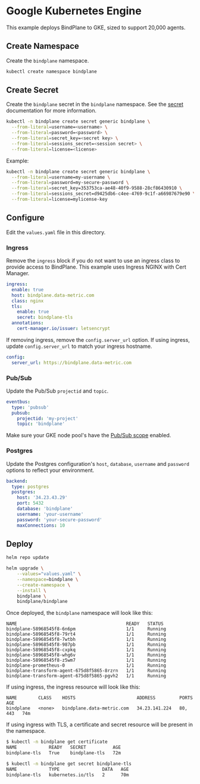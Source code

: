 # Google Kubernetes Engine

This example deploys BindPlane to GKE, sized to support 20,000 agents.

## Create Namespace

Create the `bindplane` namespace.

```bash
kubectl create namespace bindplane
```

## Create Secret

Create the `bindplane` secret in the `bindplane` namespace.
See the [secret](/README.md#create-secret) documentation for
more information.

```bash
kubectl -n bindplane create secret generic bindplane \
  --from-literal=username=<username> \
  --from-literal=password=<password> \
  --from-literal=secret_key=<secret key> \
  --from-literal=sessions_secret=<session secret> \
  --from-literal=license=<license>
```

Example:

```bash
kubectl -n bindplane create secret generic bindplane \
  --from-literal=username=my-username \
  --from-literal=password=my-secure-password \
  --from-literal=secret_key=353753ca-ae48-40f9-9588-28cf86430910 \
  --from-literal=sessions_secret=d9425db6-c4ee-4769-9c1f-a66987679e90 \
  --from-literal=license=mylicense-key
```

## Configure

Edit the `values.yaml` file in this directory.

### Ingress

Remove the `ingress` block if you do not want to use an ingress class
to provide access to BindPlane. This example uses Ingress NGINX with
Cert Manager.

```yaml
ingress:
  enable: true
  host: bindplane.data-metric.com
  class: nginx
  tls:
    enable: true
    secret: bindplane-tls
  annotations:
    cert-manager.io/issuer: letsencrypt
```

If removing ingress, remove the `config.server_url` option. If using
ingress, update `config.server_url` to match your ingress hostname.

```yaml
config:
  server_url: https://bindplane.data-metric.com
```

### Pub/Sub

Update the Pub/Sub `projectid` and `topic`.

```yaml
eventbus:
  type: 'pubsub'
  pubsub:
    projectid: 'my-project'
    topic: 'bindplane'
```

Make sure your GKE node pool's have the [Pub/Sub scope](https://developers.google.com/identity/protocols/oauth2/scopes#pubsub) enabled.

### Postgres

Update the Postgres configuration's `host`, `database`, `username` and `password` options to reflect your environment.

```yaml
backend:
  type: postgres
  postgres:
    host: '34.23.43.29'
    port: 5432
    database: 'bindplane'
    username: 'your-username'
    password: 'your-secure-password'
    maxConnections: 10
```

## Deploy

```bash
helm repo update

helm upgrade \
    --values="values.yaml" \
    --namespace=bindplane \
    --create-namespace \
    --install \
    bindplane \
    bindplane/bindplane
```

Once deployed, the `bindplane` namespace will look like this:

```
NAME                                         READY   STATUS  
bindplane-58968545f8-6n6pm                   1/1     Running  
bindplane-58968545f8-79rt4                   1/1     Running  
bindplane-58968545f8-7wtbh                   1/1     Running   
bindplane-58968545f8-987pb                   1/1     Running   
bindplane-58968545f8-cxpkq                   1/1     Running   
bindplane-58968545f8-whg6v                   1/1     Running   
bindplane-58968545f8-z5wm7                   1/1     Running   
bindplane-prometheus-0                       1/1     Running   
bindplane-transform-agent-675d8f5865-8rzrn   1/1     Running   
bindplane-transform-agent-675d8f5865-pgvh2   1/1     Running   
```

If using ingress, the ingress resource will look like this:

```
NAME        CLASS    HOSTS                       ADDRESS         PORTS     AGE
bindplane   <none>   bindplane.data-metric.com   34.23.141.224   80, 443   74m
```

If using ingress with TLS, a certificate and secret resource will be present in the namespace.

```bash
$ kubectl -n bindplane get certificate
NAME            READY   SECRET          AGE
bindplane-tls   True    bindplane-tls   72m
```
```bash
$ kubectl -n bindplane get secret bindplane-tls
NAME            TYPE                DATA   AGE
bindplane-tls   kubernetes.io/tls   2      70m
```

